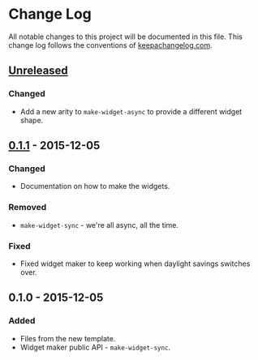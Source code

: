 # Change Log
All notable changes to this project will be documented in this file. This change log follows the conventions of [keepachangelog.com](http://keepachangelog.com/).

## [Unreleased][unreleased]
### Changed
- Add a new arity to `make-widget-async` to provide a different widget shape.

## [0.1.1] - 2015-12-05
### Changed
- Documentation on how to make the widgets.

### Removed
- `make-widget-sync` - we're all async, all the time.

### Fixed
- Fixed widget maker to keep working when daylight savings switches over.

## 0.1.0 - 2015-12-05
### Added
- Files from the new template.
- Widget maker public API - `make-widget-sync`.

[unreleased]: https://github.com/your-name/hackerdict/compare/0.1.1...HEAD
[0.1.1]: https://github.com/your-name/hackerdict/compare/0.1.0...0.1.1
